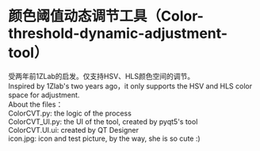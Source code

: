 # 颜色阈值动态调节工具（Color-threshold-dynamic-adjustment-tool）
 受两年前1ZLab的启发。仅支持HSV、HLS颜色空间的调节。  
Inspired by 1Zlab's two years ago，it only supports the HSV and HLS color space for adjustment.  
About the files：  
ColorCVT.py: the logic of the process  
ColorCVT_UI.py: the UI of the tool, created by pyqt5's tool  
ColorCVT.UI.ui: created by QT Designer  
icon.jpg: icon and test picture, by the way, she is so cute :)  
